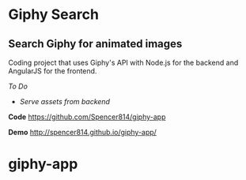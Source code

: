 Giphy Search
============

Search Giphy for animated images
--------------------------------

Coding project that uses Giphy's API with Node.js for the backend and AngularJS for the frontend.

*To Do*
- *Serve assets from backend*

**Code**
https://github.com/Spencer814/giphy-app
    
**Demo**
http://spencer814.github.io/giphy-app/

# giphy-app
